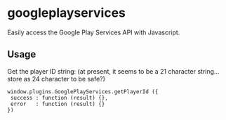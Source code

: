 googleplayservices
==================

Easily access the Google Play Services API with Javascript.

Usage
------
Get the player ID string: (at present, it seems to be a 21 character string... store as 24 character to be safe?)
````
window.plugins.GooglePlayServices.getPlayerId ({
 success : function (result) {},
 error   : function (result) {}
})
````
